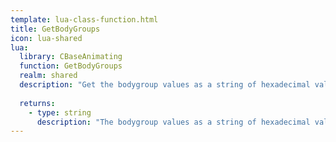 ```yaml
---
template: lua-class-function.html
title: GetBodyGroups
icon: lua-shared
lua:
  library: CBaseAnimating
  function: GetBodyGroups
  realm: shared
  description: "Get the bodygroup values as a string of hexadecimal values. Each hexadecimal character represents the bodygroup at its index, e.g: 0a00001 means bodygroup 1 is 10(a) and bodygroup 6 is 1, the rest are 0"
  
  returns:
    - type: string
      description: "The bodygroup values as a string of hexadecimal values"
---
```

